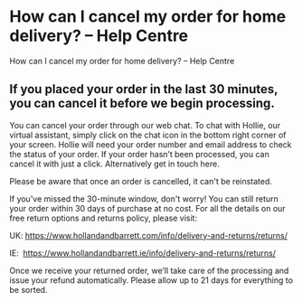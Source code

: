 # How can I cancel my order for home delivery? – Help Centre

How can I cancel my order for home delivery? – Help Centre
## If you placed your order in the last 30 minutes, you can cancel it before we begin processing.
You can cancel your order through our web chat. To chat with Hollie, our virtual assistant, simply click on the chat icon in the bottom right corner of your screen. Hollie will need your order number and email address to check the status of your order. If your order hasn’t been processed, you can cancel it with just a click. Alternatively get in touch here.

Please be aware that once an order is cancelled, it can't be reinstated.

If you've missed the 30-minute window, don't worry! You can still return your order within 30 days of purchase at no cost. For all the details on our free return options and returns policy, please visit:

UK: <https://www.hollandandbarrett.com/info/delivery-and-returns/returns/>

IE:  <https://www.hollandandbarrett.ie/info/delivery-and-returns/returns/>

Once we receive your returned order, we’ll take care of the processing and issue your refund automatically. Please allow up to 21 days for everything to be sorted.
